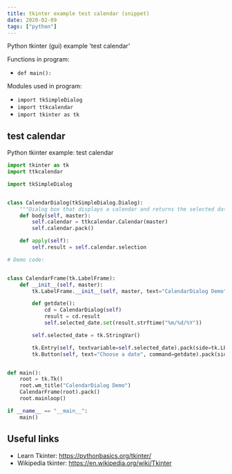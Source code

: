 ```yaml
---
title: tkinter example test calendar (snippet)
date: 2020-02-09
tags: ["python"]
---
```

Python tkinter (gui) example 'test calendar'

Functions in program: 
* `def main():`

Modules used in program: 
* `import tkSimpleDialog`
* `import ttkcalendar`
* `import tkinter as tk`

## test calendar

Python tkinter example: test calendar

```python
import tkinter as tk
import ttkcalendar

import tkSimpleDialog


class CalendarDialog(tkSimpleDialog.Dialog):
    """Dialog box that displays a calendar and returns the selected date"""
    def body(self, master):
        self.calendar = ttkcalendar.Calendar(master)
        self.calendar.pack()

    def apply(self):
        self.result = self.calendar.selection

# Demo code:


class CalendarFrame(tk.LabelFrame):
    def __init__(self, master):
        tk.LabelFrame.__init__(self, master, text="CalendarDialog Demo")

        def getdate():
            cd = CalendarDialog(self)
            result = cd.result
            self.selected_date.set(result.strftime("%m/%d/%Y"))

        self.selected_date = tk.StringVar()

        tk.Entry(self, textvariable=self.selected_date).pack(side=tk.LEFT)
        tk.Button(self, text="Choose a date", command=getdate).pack(side=tk.LEFT)


def main():
    root = tk.Tk()
    root.wm_title("CalendarDialog Demo")
    CalendarFrame(root).pack()
    root.mainloop()

if __name__ == "__main__":
    main()


```

## Useful links

- Learn Tkinter: https://pythonbasics.org/tkinter/
- Wikipedia tkinter: https://en.wikipedia.org/wiki/Tkinter
